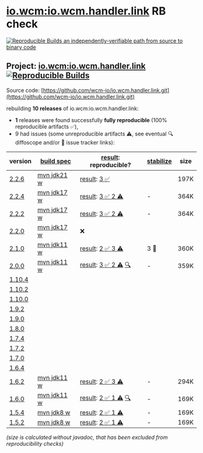[io.wcm:io.wcm.handler.link](https://central.sonatype.com/artifact/io.wcm/io.wcm.handler.link/versions) RB check
=======

[![Reproducible Builds](https://reproducible-builds.org/images/logos/rb.svg) an independently-verifiable path from source to binary code](https://reproducible-builds.org/)

## Project: [io.wcm:io.wcm.handler.link](https://central.sonatype.com/artifact/io.wcm/io.wcm.handler.link/versions) [![Reproducible Builds](https://img.shields.io/endpoint?url=https://raw.githubusercontent.com/jvm-repo-rebuild/reproducible-central/master/content/io/wcm/io.wcm.handler/link/badge.json)](https://github.com/jvm-repo-rebuild/reproducible-central/blob/master/content/io/wcm/io.wcm.handler/link/README.md)

Source code: [https://github.com/wcm-io/io.wcm.handler.link.git](https://github.com/wcm-io/io.wcm.handler.link.git)

rebuilding **10 releases** of io.wcm:io.wcm.handler.link:
- **1** releases were found successfully **fully reproducible** (100% reproducible artifacts :white_check_mark:),
- 9 had issues (some unreproducible artifacts :warning:, see eventual :mag: diffoscope and/or :memo: issue tracker links):

| version | [build spec](/BUILDSPEC.md) | [result](https://reproducible-builds.org/docs/jvm/): reproducible? | [stabilize](https://github.com/google/oss-rebuild/blob/main/cmd/stabilize/README.md) | size |
| -- | --------- | ------ | ------ | -- |
| [2.2.6](https://central.sonatype.com/artifact/io.wcm/io.wcm.handler.link/2.2.6/pom) | [mvn jdk21 w](io.wcm.handler.link-2.2.6.buildspec) | [result](io.wcm.handler.link-2.2.6.buildinfo): [3 :white_check_mark: ](io.wcm.handler.link-2.2.6.buildcompare) | | 197K |
| [2.2.4](https://central.sonatype.com/artifact/io.wcm/io.wcm.handler.link/2.2.4/pom) | [mvn jdk17 w](io.wcm.handler.link-2.2.4.buildspec) | [result](io.wcm.handler.link-2.2.4.buildinfo): [3 :white_check_mark:  2 :warning:](io.wcm.handler.link-2.2.4.buildcompare) | - | 364K |
| [2.2.2](https://central.sonatype.com/artifact/io.wcm/io.wcm.handler.link/2.2.2/pom) | [mvn jdk17 w](io.wcm.handler.link-2.2.2.buildspec) | [result](io.wcm.handler.link-2.2.2.buildinfo): [3 :white_check_mark:  2 :warning:](io.wcm.handler.link-2.2.2.buildcompare) | - | 364K |
| [2.2.0](https://central.sonatype.com/artifact/io.wcm/io.wcm.handler.link/2.2.0/pom) | [mvn jdk17 w](io.wcm.handler.link-2.2.0.buildspec) | :x: | |
| [2.1.0](https://central.sonatype.com/artifact/io.wcm/io.wcm.handler.link/2.1.0/pom) | [mvn jdk11 w](io.wcm.handler.link-2.1.0.buildspec) | [result](io.wcm.handler.link-2.1.0.buildinfo): [2 :white_check_mark:  3 :warning:](io.wcm.handler.link-2.1.0.buildcompare) | 3 :rotating_light: | 360K |
| [2.0.0](https://central.sonatype.com/artifact/io.wcm/io.wcm.handler.link/2.0.0/pom) | [mvn jdk11 w](io.wcm.handler.link-2.0.0.buildspec) | [result](io.wcm.handler.link-2.0.0.buildinfo): [3 :white_check_mark:  2 :warning:](io.wcm.handler.link-2.0.0.buildcompare) [:mag:](io.wcm.handler.link-2.0.0.diffoscope) | - | 359K |
| [1.10.4](https://central.sonatype.com/artifact/io.wcm/io.wcm.handler.link/1.10.4/pom) | | | |
| [1.10.2](https://central.sonatype.com/artifact/io.wcm/io.wcm.handler.link/1.10.2/pom) | | | |
| [1.10.0](https://central.sonatype.com/artifact/io.wcm/io.wcm.handler.link/1.10.0/pom) | | | |
| [1.9.2](https://central.sonatype.com/artifact/io.wcm/io.wcm.handler.link/1.9.2/pom) | | | |
| [1.9.0](https://central.sonatype.com/artifact/io.wcm/io.wcm.handler.link/1.9.0/pom) | | | |
| [1.8.0](https://central.sonatype.com/artifact/io.wcm/io.wcm.handler.link/1.8.0/pom) | | | |
| [1.7.4](https://central.sonatype.com/artifact/io.wcm/io.wcm.handler.link/1.7.4/pom) | | | |
| [1.7.2](https://central.sonatype.com/artifact/io.wcm/io.wcm.handler.link/1.7.2/pom) | | | |
| [1.7.0](https://central.sonatype.com/artifact/io.wcm/io.wcm.handler.link/1.7.0/pom) | | | |
| [1.6.4](https://central.sonatype.com/artifact/io.wcm/io.wcm.handler.link/1.6.4/pom) | | | |
| [1.6.2](https://central.sonatype.com/artifact/io.wcm/io.wcm.handler.link/1.6.2/pom) | [mvn jdk11 w](wcm-link-1.6.2.buildspec) | [result](io.wcm.handler.link-1.6.2.buildinfo): [2 :white_check_mark:  3 :warning:](io.wcm.handler.link-1.6.2.buildcompare) | - | 294K |
| [1.6.0](https://central.sonatype.com/artifact/io.wcm/io.wcm.handler.link/1.6.0/pom) | [mvn jdk11 w](wcm-link-1.6.0.buildspec) | [result](io.wcm.handler.link-1.6.0.buildinfo): [2 :white_check_mark:  1 :warning:](io.wcm.handler.link-1.6.0.buildcompare) [:mag:](io.wcm.handler.link-1.6.0.diffoscope) | - | 169K |
| [1.5.4](https://central.sonatype.com/artifact/io.wcm/io.wcm.handler.link/1.5.4/pom) | [mvn jdk8 w](wcm-link-1.5.4.buildspec) | [result](io.wcm.handler.link-1.5.4.buildinfo): [2 :white_check_mark:  1 :warning:](io.wcm.handler.link-1.5.4.buildcompare) | - | 169K |
| [1.5.2](https://central.sonatype.com/artifact/io.wcm/io.wcm.handler.link/1.5.2/pom) | [mvn jdk8 w](wcm-link-1.5.2.buildspec) | [result](io.wcm.handler.link-1.5.2.buildinfo): [2 :white_check_mark:  1 :warning:](io.wcm.handler.link-1.5.2.buildcompare) | - | 169K |

<i>(size is calculated without javadoc, that has been excluded from reproducibility checks)</i>
